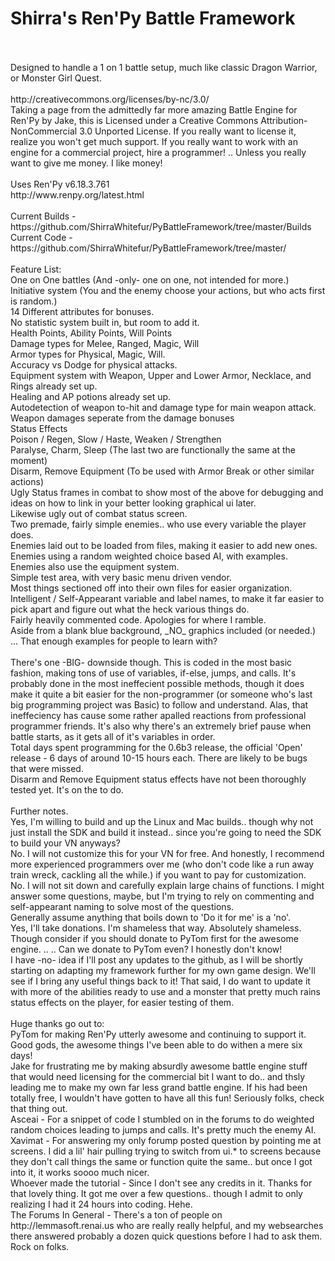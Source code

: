 Shirra's Ren'Py Battle Framework
=================
<br>
<br>Designed to handle a 1 on 1 battle setup, much like classic Dragon Warrior, or Monster Girl Quest.
<br>
<br>http://creativecommons.org/licenses/by-nc/3.0/
<br>Taking a page from the admittedly far more amazing Battle Engine for Ren'Py by Jake, this is Licensed under a Creative Commons Attribution-NonCommercial 3.0 Unported License.  If you really want to license it, realize you won't get much support.  If you really want to work with an engine for a commercial project, hire a programmer!  .. Unless you really want to give me money.  I like money!
<br>
<br>Uses Ren'Py v6.18.3.761
<br>http://www.renpy.org/latest.html
<br>
<br>Current Builds - https://github.com/ShirraWhitefur/PyBattleFramework/tree/master/Builds
<br>Current Code - https://github.com/ShirraWhitefur/PyBattleFramework/tree/master/
<br>
<br>Feature List:
<br>  One on One battles (And -only- one on one, not intended for more.)
<br>  Initiative system (You and the enemy choose your actions, but who acts first is random.)
<br>  14 Different attributes for bonuses.
<br>  No statistic system built in, but room to add it.
<br>  Health Points, Ability Points, Will Points
<br>  Damage types for Melee, Ranged, Magic, Will
<br>  Armor types for Physical, Magic, Will.
<br>  Accuracy vs Dodge for physical attacks.
<br>  Equipment system with Weapon, Upper and Lower Armor, Necklace, and Rings already set up.
<br>  Healing and AP potions already set up.
<br>  Autodetection of weapon to-hit and damage type for main weapon attack.
<br>  Weapon damages seperate from the damage bonuses
<br>  Status Effects
<br>	Poison / Regen, Slow / Haste, Weaken / Strengthen
<br>	Paralyse, Charm, Sleep (The last two are functionally the same at the moment)
<br>	Disarm, Remove Equipment (To be used with Armor Break or other similar actions)
<br>  Ugly Status frames in combat to show most of the above for debugging and ideas on how to link in your better looking graphical ui later.
<br>  Likewise ugly out of combat status screen.
<br>  Two premade, fairly simple enemies.. who use every variable the player does.
<br>  Enemies laid out to be loaded from files, making it easier to add new ones.
<br>  Enemies using a random weighted choice based AI, with examples.
<br>  Enemies also use the equipment system.
<br>  Simple test area, with very basic menu driven vendor.
<br>  Most things sectioned off into their own files for easier organization.
<br>  Intelligent / Self-Appearant variable and label names, to make it far easier to pick apart and figure out what the heck various things do.
<br>  Fairly heavily commented code.  Apologies for where I ramble.
<br>  Aside from a blank blue background, _NO_ graphics included (or needed.) 
<br>   ... That enough examples for people to learn with?
<br>
<br>There's one -BIG- downside though.  This is coded in the most basic fashion, making tons of use of variables, if-else, jumps, and calls.  It's probably done in the most ineffecient possible methods, though it does make it quite a bit easier for the non-programmer (or someone who's last big programming project was Basic) to follow and understand.  Alas, that ineffeciency has cause some rather apalled reactions from professional programmer friends.  It's also why there's an extremely brief pause when battle starts, as it gets all of it's variables in order.
<br>Total days spent programming for the 0.6b3 release, the official 'Open' release - 6 days of around 10-15 hours each.  There are likely to be bugs that were missed.
<br>Disarm and Remove Equipment status effects have not been thoroughly tested yet.  It's on the to do.
<br>
<br>Further notes.
<br>  Yes, I'm willing to build and up the Linux and Mac builds.. though why not just install the SDK and build it instead.. since you're going to need the SDK to build your VN anyways?
<br>  No.  I will not customize this for your VN for free.  And honestly, I recommend more experienced programmers over me (who don't code like a run away train wreck, cackling all the while.) if you want to pay for customization.
<br>  No.  I will not sit down and carefully explain large chains of functions.  I might answer some questions, maybe, but I'm trying to rely on commenting and self-appearant naming to solve most of the questions.
<br>  Generally assume anything that boils down to 'Do it for me' is a 'no'.
<br>  Yes, I'll take donations.  I'm shameless that way.  Absolutely shameless.  Though consider if you should donate to PyTom first for the awesome engine.  .. .. Can we donate to PyTom even?  I honestly don't know!
<br>  I have -no- idea if I'll post any updates to the github, as I will be shortly starting on adapting my framework further for my own game design.  We'll see if I bring any useful things back to it!  That said, I do want to update it with more of the abilities ready to use and a monster that pretty much rains status effects on the player, for easier testing of them.
<br>
<br>Huge thanks go out to:
<br>  PyTom for making Ren'Py utterly awesome and continuing to support it.  Good gods, the awesome things I've been able to do withen a mere six days!
<br>  Jake for frustrating me by making absurdly awesome battle engine stuff that would need licensing for the commercial bit I want to do.. and thsly leading me to make my own far less grand battle engine.  If his had been totally free, I wouldn't have gotten to have all this fun!  Seriously folks, check that thing out.
<br>  Asceai - For a snippet of code I stumbled on in the forums to do weighted random choices leading to jumps and calls.  It's pretty much the enemy AI.
<br>  Xavimat - For answering my only forump posted question by pointing me at screens.  I did a lil' hair pulling trying to switch from ui.* to screens because they don't call things the same or function quite the same.. but once I got into it, it works soooo much nicer.
<br>  Whoever made the tutorial - Since I don't see any credits in it.  Thanks for that lovely thing.  It got me over a few questions.. though I admit to only realizing I had it 24 hours into coding.  Hehe.
<br>  The Forums In General - There's a ton of people on http://lemmasoft.renai.us who are really really helpful, and my websearches there answered probably a dozen quick questions before I had to ask them.
<br>    Rock on folks.
